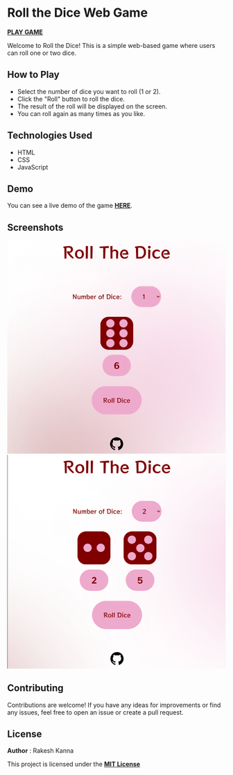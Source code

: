 # Roll the Dice Web Game

[**PLAY GAME**](https://rakeshkanna-rk.github.io/RollTheDice/
)

Welcome to Roll the Dice! This is a simple web-based game where users can roll one or two dice.


## How to Play

- Select the number of dice you want to roll (1 or 2).
- Click the "Roll" button to roll the dice.
- The result of the roll will be displayed on the screen.
- You can roll again as many times as you like.

## Technologies Used

- HTML
- CSS
- JavaScript

## Demo

You can see a live demo of the game [**HERE**](https://rakeshkanna-rk.github.io/RollTheDice/
).

## Screenshots

<p>
    <img src="Screenshot1.png" alt="Screenshot 1 of the game">
    <img src="Screenshot2.png" alt="Screenshot 2 of the game">
</p>



## Contributing

Contributions are welcome! If you have any ideas for improvements or find any issues, feel free to open an issue or create a pull request.

## License

**Author** : Rakesh Kanna

This project is licensed under the [**MIT License**](LICENSE)
